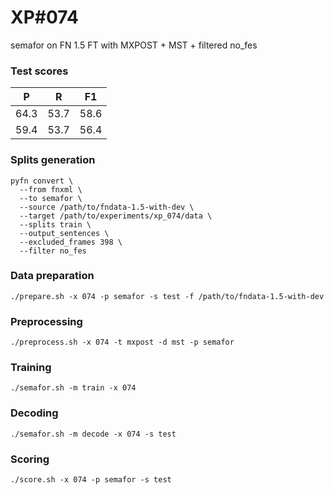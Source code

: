 # XP\#074

semafor on FN 1.5 FT with MXPOST + MST + filtered no_fes

### Test scores
| P | R | F1 |
| --- | --- | --- |
| 64.3 | 53.7 | 58.6 |
| 59.4 | 53.7 | 56.4 |

### Splits generation
```
pyfn convert \
  --from fnxml \
  --to semafor \
  --source /path/to/fndata-1.5-with-dev \
  --target /path/to/experiments/xp_074/data \
  --splits train \
  --output_sentences \
  --excluded_frames 398 \
  --filter no_fes
```

### Data preparation
```
./prepare.sh -x 074 -p semafor -s test -f /path/to/fndata-1.5-with-dev
```

### Preprocessing
```
./preprocess.sh -x 074 -t mxpost -d mst -p semafor
```

### Training
```
./semafor.sh -m train -x 074
```

### Decoding
```
./semafor.sh -m decode -x 074 -s test
```

### Scoring
```
./score.sh -x 074 -p semafor -s test
```
